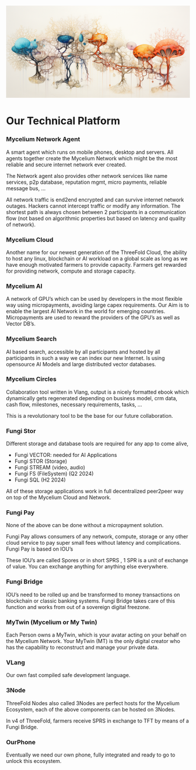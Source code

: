 
# ![image alt text](img/mycelium_1.png)

# Our Technical Platform

### Mycelium Network Agent

A smart agent which runs on mobile phones, desktop and servers. All agents together create the Mycelium Network which might be the most reliable and secure internet network ever created.

The Network agent also provides other network services like name services, p2p database, reputation mgmt, micro payments, reliable message bus,  … 

All network traffic is end2end encrypted and can survive internet network outages. Hackers cannot intercept traffic or modify any information. The shortest path is always chosen between 2 participants in a communication flow (not based on algorithmic properties but based on latency and quality of network).

### Mycelium Cloud

Another name for our newest generation of the ThreeFold Cloud, the ability to host any linux, blockchain or AI workload on a global scale as long as we have enough motivated farmers to provide capacity. Farmers get rewarded for providing network, compute and storage capacity.

### Mycelium AI

A network of GPU’s which can be used by developers in the most flexible way using micropayments, avoiding large capex requirements. Our Aim is to enable the largest AI Network in the world for emerging countries. Micropayments are used to reward the providers of the GPU’s as well as Vector DB’s.

### Mycelium Search

AI based search, accessible by all participants and hosted by all participants in such a way we can index our new Internet. Is using opensource AI Models and large distributed vector databases. 

### Mycelium Circles

Collaboration tool written in Vlang, output is a nicely formatted ebook which dynamically gets regenerated depending on business model, crm data, cash flow, milestones, necessary requirements, tasks, … 

This is a revolutionary tool to be the base for our future collaboration.

### Fungi Stor

Different storage and database tools are required for any app to come alive, 

* Fungi VECTOR: needed for AI Applications
* Fungi STOR (Storage)
* Fungi STREAM (video, audio)
* Fungi FS (FileSystem)  (Q2 2024)
* Fungi SQL (H2 2024)

All of these storage applications work in full decentralized peer2peer way on top of the Mycelium Cloud and Network.

### Fungi Pay

None of the above can be done without a micropayment solution. 

Fungi Pay allows consumers of any network, compute, storage or any other cloud service to pay super small fees without latency and complications. Fungi Pay is based on IOU’s

These IOU’s are called Spores or in short SPRS , 1 SPR is a unit of exchange of value. You can exchange anything for anything else everywhere.

### Fungi Bridge

IOU’s need to be rolled up and be transformed to money transactions on blockchain or classic banking systems. Fungi Bridge takes care of this function and works from out of a sovereign digital freezone.

### MyTwin (Mycelium or My Twin)

Each Person owns a MyTwin, which is your avatar acting on your behalf on the Mycelium Network. Your MyTwin (MT) is the only digital creator who has the capability to reconstruct and manage your private data.

### VLang

Our own fast compiled safe development language.

### 3Node

ThreeFold Nodes also called 3Nodes are perfect hosts for the Mycelium Ecosystem, each of the above components can be hosted on 3Nodes.

In v4 of ThreeFold, farmers receive SPRS in exchange to TFT by means of a Fungi Bridge.

### OurPhone

Eventually we need our own phone, fully integrated and ready to go to unlock this ecosystem.
